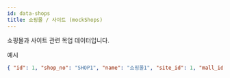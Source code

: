 ```yaml
---
id: data-shops
title: 쇼핑몰 / 사이트 (mockShops)
---
```


쇼핑몰과 사이트 관련 목업 데이터입니다.

예시

```json
{ "id": 1, "shop_no": "SHOP1", "name": "쇼핑몰1", "site_id": 1, "mall_id": "MALL1" }
```

